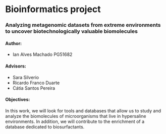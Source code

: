 # Bioinformatics project

### Analyzing metagenomic datasets from extreme environments to uncover biotechnologically valuable biomolecules

#### Author: 
- Ian Alves Machado PG51682

#### Advisors:
 - Sara Silverio 
 - Ricardo Franco Duarte
 - Cátia Santos Pereira

#### Objectives:
In this work, we will look for tools and databases that allow us to study and analyze the biomolecules of microorganisms that live in hypersaline environments. In addition, we will contribute to the enrichment of a database dedicated to biosurfactants.
